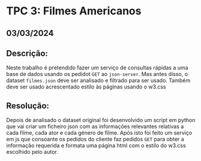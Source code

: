# TPC 3: Filmes Americanos

## 03/03/2024

## Descrição:

Neste trabalho é pretendido fazer um serviço de consultas rápidas a uma base de dados usando os pedidot ```GET``` ao ```json-server```. Mas antes disso, o dataset ```filmes.json``` deve ser analisado e filtrado para ser usado. Também deve ser usado acrescentado estilo às páginas usando o w3.css

## Resolução:

Depois de analisado o dataset original foi desenvolvido um script em python que vai criar um ficheiro json com as informações relevantes relativas a cada filme, cada ator e cada género de filme. Após isto foi feito um serviço em js que consoante os pedidos do cliente faz pedidos ```GET``` para obter a informação requerida e formata uma página html com o estilo do w3.css escolhido pelo autor.